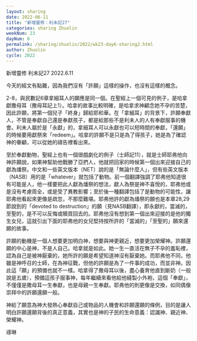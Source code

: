 ```yaml
---
layout: sharing
date: 2022-06-11
title: "新增靈修：利未記27"
categories: sharing Zhuolin
weekNum: 23
dayNum: 6
permalink: /sharing/zhuolin/2022/wk23-day6-sharing2.html
author: Zhuolin
cycle: 2022
---  
```

新增靈修 利未記27
2022.6.11

今天的經文有點難，因為我們沒有「許願」這樣的操作，也沒有這樣的概念。

2-8，與民數記6章拿細耳人的願應是同一個。在聖經上一個可見的例子，是哈拿獻撒母耳（撒母耳記上1）。哈拿的故事比較明確，是哈拿求神顧念她不孕的苦楚，因此許願，將第一個兒子「終身」歸給耶和華。在「拿細耳」的背景下，許願奉獻人，不管是奉獻自己還是奉獻孩子，都是給那些不是利未人的人有奉獻服事的機會。利未人屬於是「永獻」的，拿細耳人可以永獻也可以短時間的奉獻，「還願」的時候要用獻祭來「redeem」。哈拿的許願不是只是為了得孩子，她是為了確認神的眷顧，可以從她的禱告裡看出來。

至於奉獻動物，聖經上也有一個很戲劇化的例子（士師記11），就是士師耶弗他向神許願說，如果神幫助他戰勝了亞捫人，他就把回家的時候第一個出來迎接自己的獻為燔祭。中文和一些英文版本（NET）說的是「無論什麼人」，但有些英文版本（NASB）用的是「whatever」就包括了動物。前一個翻譯強調了耶弗他知道很有可能是人，他一樣要把此人獻為燔祭的想法，獻人為祭是神不喜悅的，耶弗他或是沒有考慮周全，或是受了異教影響；至於後一種翻譯包括了是動物的可能性，讓耶弗他看起來更像是疏忽，不那麼難堪。耶弗他許的獻為燔祭的願也是本章28,29節說到的「devoted to destruction」的願（見NASB翻譯），即永獻的，當滅的，至聖的，是不可以反悔或贖買回去的。耶弗他沒有想到第一個出來迎接的是他的獨生女兒，這就引出下面的耶弗他的女兒堅持按所許的「當滅的」「至聖的」願來還願的故事。

許願的動機是一個人想要更加明白神，想要與神更親近，想要更加榮耀神。許願還願的中心是神，不是人自己。哈拿就是如此。她一生一直活在無子不孕的羞恥裡，認為自己是被神厭棄的，她所許的願是希望知道神沒有厭棄她。而耶弗他不同，他雖是神呼召的士師，在為神征戰，但他的許願是為了一件事的成功，而並非神。因此這「願」的預備也就不一樣。哈拿得了撒母耳以後，盡心養育他直到斷奶（一般說是五歲），預備這孩子服事神，每年繼續來看他給他縫製小外袍，這個「奉獻」，不僅僅是撒母耳一生奉獻，也是母親一生奉獻。耶弗他的則更像是交換，如同偶像崇拜中的許願還願一般。

神給了願意為神大發熱心奉獻自己或物品的人機會和許願還願的條例，目的是讓人明白許願還願背後的真正意義，其實也是神的子民的生命意義：認識神、親近神、榮耀神。

琢琳
